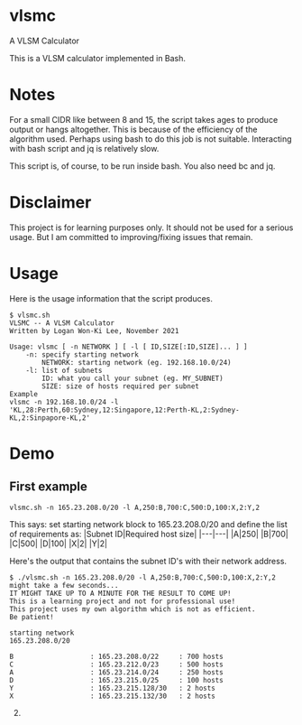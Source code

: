 # vlsmc
A VLSM Calculator

This is a VLSM calculator implemented in Bash.

# Notes
For a small CIDR like between 8 and 15, the script takes ages to produce output or hangs altogether. This is because of the efficiency of the algorithm used. Perhaps using bash to do this job is not suitable. Interacting with bash script and jq is relatively slow.

This script is, of course, to be run inside bash. You also need bc and jq.

# Disclaimer
This project is for learning purposes only. It should not be used for a serious usage. But I am committed to improving/fixing issues that remain.

# Usage

Here is the usage information that the script produces.
```
$ vlsmc.sh 
VLSMC -- A VLSM Calculator
Written by Logan Won-Ki Lee, November 2021

Usage: vlsmc [ -n NETWORK ] [ -l [ ID,SIZE[:ID,SIZE]... ] ]
	-n: specify starting network
		NETWORK: starting network (eg. 192.168.10.0/24)
	-l: list of subnets
		ID: what you call your subnet (eg. MY_SUBNET)
		SIZE: size of hosts required per subnet
Example
vlsmc -n 192.168.10.0/24 -l 'KL,28:Perth,60:Sydney,12:Singapore,12:Perth-KL,2:Sydney-KL,2:Sinpapore-KL,2'
```
# Demo

## First example
`vlsmc.sh -n 165.23.208.0/20 -l A,250:B,700:C,500:D,100:X,2:Y,2`

This says: set starting network block to 165.23.208.0/20 and define the list of requirements as:
|Subnet ID|Required host size|
|---|---|
|A|250|
|B|700|
|C|500|
|D|100|
|X|2|
|Y|2|

Here's the output that contains the subnet ID's with their network address.

```
$ ./vlsmc.sh -n 165.23.208.0/20 -l A,250:B,700:C,500:D,100:X,2:Y,2
might take a few seconds...
IT MIGHT TAKE UP TO A MINUTE FOR THE RESULT TO COME UP!
This is a learning project and not for professional use!
This project uses my own algorithm which is not as efficient.
Be patient!

starting network
165.23.208.0/20

B                   : 165.23.208.0/22     : 700 hosts      
C                   : 165.23.212.0/23     : 500 hosts      
A                   : 165.23.214.0/24     : 250 hosts      
D                   : 165.23.215.0/25     : 100 hosts      
Y                   : 165.23.215.128/30   : 2 hosts        
X                   : 165.23.215.132/30   : 2 hosts   
```

2.
